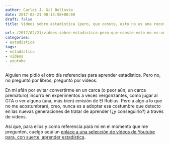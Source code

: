 ```yaml
---
author: Carlos J. Gil Bellosta
date: 2017-02-21 08:13:58+00:00
draft: false
title: Vídeos sobre estadística (pero, que conste, esto no es una recomendación)

url: /2017/02/21/videos-sobre-estadistica-pero-que-conste-esto-no-es-una-recomendacion/
categories:
- estadística
tags:
- estadística
- vídeos
- youtube
---
```


Alguien me pidió el otro día referencias para aprender estadística. Pero no, no preguntó por libros; preguntó por vídeos.

En mi afán por evitar convertirme en un carca (o peor aún, un carca prematuro) incurro en experimentos a veces vergonzantes, como jugar al GTA o ver alguna (una, más bien) emisión de El Rubius. Pero a algo a lo que no me acostumbraré, creo, nunca es a adoptar esa costumbre que detecto en las nuevas generaciones de tratar de aprender (¿y conseguirlo?) a través de vídeos.

Así que, para ellos y como referencia para mí en el momento que me pregunten, cuelgo aquí un [enlace a una selección de vídeos de Youtube para, con suerte, aprender estadística](http://flavioazevedo.com/stats-and-r-blog/2016/9/13/learning-r-on-youtube).


